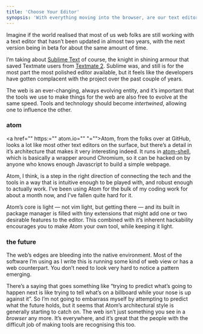```yaml
---
title: 'Choose Your Editor'
synopsis: 'With everything moving into the browser, are our text editors going there too?'
---
```


Imagine if the world realised that most of us web folks are still working with a text editor that hasn’t been updated in almost two years, with the next version being in beta for about the same amount of time.

I’m taking about [Sublime Text](http://www.sublimetext.com) of course, the knight in shining armour that saved Textmate users from [Textmate 2](http://blog.macromates.com/2012/textmate-2-at-github/). Sublime was, and still is for the most part the most polished editor available, but it feels like the developers have gotten complacent with the project over the past couple of years.

The web is an ever-changing, always evolving entity, and it’s important that the tools we use to make things for the web are also free to evolve at the same speed. Tools and technology should become _intertwined_, allowing one to influence the other.

### atom

<a href="" https:="" atom.io="" "="">Atom</a>, from the folks over at GitHub, looks a lot like most other text editors on the surface, but there’s a detail in it’s architecture that makes it very interesting indeed. It runs in [atom-shell](https://github.com/atom/atom-shell), which is basically a wrapper around Chromium, so it can be hacked on by anyone who knows enough Javascript to build a simple webpage.

Atom, I think, is a step in the right direction of connecting the tech and the tools in a way that is intuitive enough to be played with, and robust enough to actually work. I’ve been using Atom for the bulk of my coding work for about a month now, and I’ve fallen quite hard for it.

Atom’s core is light — not vim light, but getting there — and its built in package manager is filled with tiny extensions that might add one or two desirable features to the editor. This combined with it’s inherent hackability encourages you to make Atom your own tool, while keeping it light.

### the future

The web’s edges are bleeding into the native environment. Most of the software I’m using as I write this is running some kind of web view or has a web counterpart. You don’t need to look very hard to notice a pattern emerging.

There’s a saying that goes something like “trying to predict what’s going to happen next is like trying to tell what’s on a billboard while your nose is up against it”. So I’m not going to embarrass myself by attempting to predict what the future holds, but it seems that Atom’s architectural style is generally starting to catch on. The web isn’t just something you see in a _browser_ any more. It’s everywhere, and it’s great that the people with the difficult job of making tools are recognising this too.
